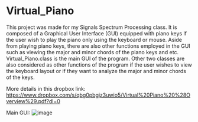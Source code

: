 # Virtual_Piano
This project was made for my Signals Spectrum Processing class. It is composed of a Graphical User Interface (GUI) equipped with piano keys if the user wish to play the piano only using the keyboard or mouse. Aside from playing piano keys, there are also other functions employed in the GUI such as viewing the major and minor chords of the piano keys and etc. Virtual_Piano.class is the main GUI of the program. Other two classes are also considered as other functions of the program if the user wishes to view the keyboard layout or if they want to analyze the major and minor chords of the keys.

More details in this dropbox link: https://www.dropbox.com/s/qbg0pbgjz3uwio5/Virtual%20Piano%20%28Overview%29.pdf?dl=0

Main GUI:
![image](https://user-images.githubusercontent.com/82814920/116245423-877fc800-a79b-11eb-9aaa-266b587e16f6.png)




